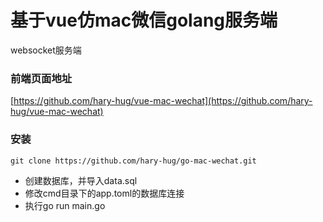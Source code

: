 基于vue仿mac微信golang服务端
===============

websocket服务端

### 前端页面地址

[https://github.com/hary-hug/vue-mac-wechat](https://github.com/hary-hug/vue-mac-wechat)

### 安装

~~~
git clone https://github.com/hary-hug/go-mac-wechat.git
~~~

 * 创建数据库，并导入data.sql
 * 修改cmd目录下的app.toml的数据库连接
 * 执行go run main.go
